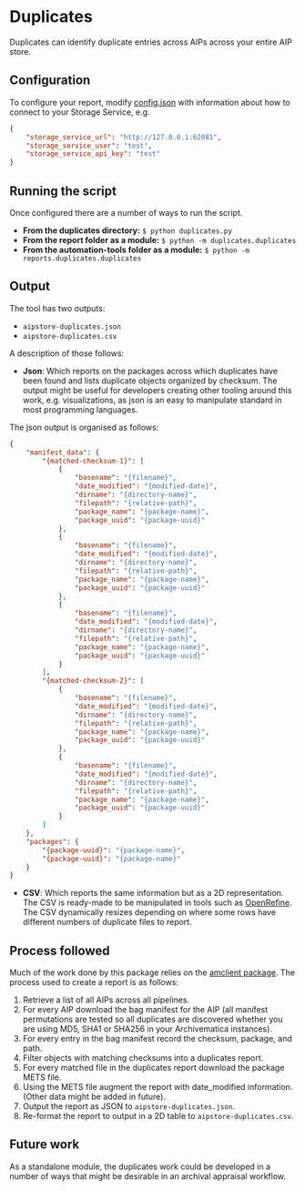 # Duplicates

Duplicates can identify duplicate entries across AIPs across your entire AIP
store.

## Configuration

To configure your report, modify [config.json](config.json) with information
about how to connect to your Storage Service, e.g.
```json
{
	"storage_service_url": "http://127.0.0.1:62081",
	"storage_service_user": "test",
	"storage_service_api_key": "test"
}
```

## Running the script

Once configured there are a number of ways to run the script.

* **From the duplicates directory:** `$ python duplicates.py`
* **From the report folder as a module:** `$ python -m duplicates.duplicates`
* **From the automation-tools folder as a module:** `$ python -m reports.duplicates.duplicates`

## Output

The tool has two outputs:

* `aipstore-duplicates.json`
* `aipstore-duplicates.csv`

A description of those follows:

* **Json**: Which reports on the packages across which duplicates have been
found and lists duplicate objects organized by checksum. The output might be
useful for developers creating other tooling around this work, e.g.
visualizations, as json is an easy to manipulate standard in most programming
languages.

The json output is organised as follows:
```json
{
    "manifest_data": {
        "{matched-checksum-1}": [
            {
                "basename": "{filename}",
                "date_modified": "{modified-date}",
                "dirname": "{directory-name}",
                "filepath": "{relative-path}",
                "package_name": "{package-name}",
                "package_uuid": "{package-uuid}"
            },
            {
                "basename": "{filename}",
                "date_modified": "{modified-date}",
                "dirname": "{directory-name}",
                "filepath": "{relative-path}",
                "package_name": "{package-name}",
                "package_uuid": "{package-uuid}"
            },
            {
                "basename": "{filename}",
                "date_modified": "{modified-date}",
                "dirname": "{directory-name}",
                "filepath": "{relative-path}",
                "package_name": "{package-name}",
                "package_uuid": "{package-uuid}"
            }
        ],
        "{matched-checksum-2}": [
            {
                "basename": "{filename}",
                "date_modified": "{modified-date}",
                "dirname": "{directory-name}",
                "filepath": "{relative-path}",
                "package_name": "{package-name}",
                "package_uuid": "{package-uuid}"
            },
            {
                "basename": "{filename}",
                "date_modified": "{modified-date}",
                "dirname": "{directory-name}",
                "filepath": "{relative-path}",
                "package_name": "{package-name}",
                "package_uuid": "{package-uuid}"
            }
        ]
    },
    "packages": {
        "{package-uuid}": "{package-name}",
        "{package-uuid}": "{package-name}"
    }
}
```

* **CSV**: Which reports the same information but as a 2D representation. The
CSV is ready-made to be manipulated in tools such as
[OpenRefine](http://openrefine.org/). The CSV dynamically resizes depending on
where some rows have different numbers of duplicate files to report.

## Process followed

Much of the work done by this package relies on the
[amclient package](https://github.com/artefactual-labs/amclient). The process
used to create a report is as follows:

1. Retrieve a list of all AIPs across all pipelines.
2. For every AIP download the bag manifest for the AIP (all manifest
permutations are tested so all duplicates are discovered whether you are using
MD5, SHA1 or SHA256 in your Archivematica instances).
3. For every entry in the bag manifest record the checksum, package, and path.
4. Filter objects with matching checksums into a duplicates report.
5. For every matched file in the duplicates report download the package METS
file.
6. Using the METS file augment the report with date_modified information.
(Other data might be added in future).
7. Output the report as JSON to `aipstore-duplicates.json`.
8. Re-format the report to output in a 2D table to `aipstore-duplicates.csv`.

## Future work

As a standalone module, the duplicates work could be developed in a number of
ways that might be desirable in an archival appraisal workflow.
